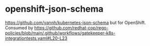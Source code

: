 # openshift-json-schema

https://github.com/yannh/kubernetes-json-schema but for OpenShift. Consumed by https://github.com/redhat-cop/rego-policies/blob/main/.github/workflows/gatekeeper-k8s-integrationtests.yaml#L20-L23